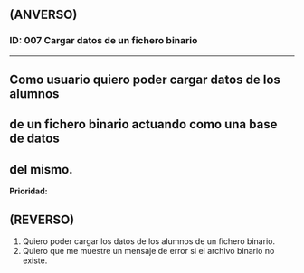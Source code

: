 ## (ANVERSO)
### **ID:** 007 **Cargar datos de un fichero binario**
---

Como usuario quiero poder cargar datos de los alumnos
---
de un fichero binario actuando como una base de datos
---
del mismo.
---
**Prioridad:** 
## **(REVERSO)**
1. Quiero poder cargar los datos de los alumnos de un fichero binario.
2. Quiero que me muestre un mensaje de error si el archivo binario no existe.